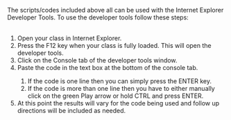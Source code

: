 The scripts/codes included above all can be used with the Internet Explorer Developer Tools. To use the developer tools follow these steps:</br></br>
<ol>
  <li>Open your class in Internet Explorer.</li>
  <li>Press the F12 key when your class is fully loaded. This will open the developer tools.</li>
  <li>Click on the Console tab of the developer tools window.</li>
  <li>Paste the code in the text box at the bottom of the console tab.</li>
  <ol>
    <li>If the code is one line then you can simply press the ENTER key.</li>
    <li>If the code is more than one line then you have to either manually click on the green Play arrow or hold CTRL and press ENTER.</li>
  </ol>
  <li>At this point the results will vary for the code being used and follow up directions will be included as needed.</li>
</ol>
